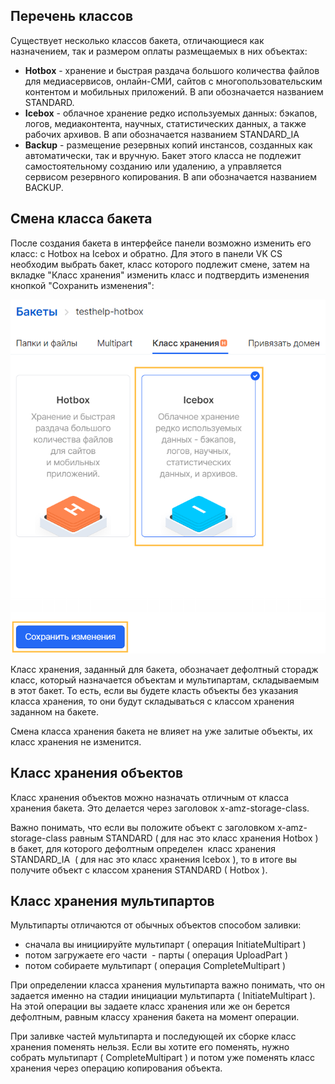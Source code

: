 Перечень классов
----------------

Существует несколько классов бакета, отличающиеся как назначением, так и размером оплаты размещаемых в них объектах:

*   **Hotbox** \- хранение и быстрая раздача большого количества файлов для медиасервисов, онлайн-СМИ, сайтов с многопользовательским контентом и мобильных приложений. В апи обозначается названием STANDARD.
*   **Icebox** \- облачное хранение редко используемых данных: бэкапов, логов, медиаконтента, научных, статистических данных, а также рабочих архивов. В апи обозначается названием STANDARD_IA
*   **Backup** \- размещение резервных копий инстансов, созданных как автоматически, так и вручную. Бакет этого класса не подлежит самостоятельному созданию или удалению, а управляется сервисом резервного копирования. В апи обозначается названием BACKUP.

Смена класса бакета
-------------------

После создания бакета в интерфейсе панели возможно изменить его класс: с Hotbox на Icebox и обратно. Для этого в панели VK CS необходим выбрать бакет, класс которого подлежит смене, затем на вкладке "Класс хранения" изменить класс и подтвердить изменения кнопкой "Сохранить изменения":

![](./assets/1598052843411-1598052843411.png)

Класс хранения, заданный для бакета, обозначает дефолтный сторадж класс, который назначается объектам и мультипартам, складываемым в этот бакет. То есть, если вы будете класть объекты без указания класса хранения, то они будут складываться с классом хранения заданном на бакете.

Смена класса хранения бакета не влияет на уже залитые объекты, их класс хранения не изменится.

Класс хранения объектов
-----------------------

Класс хранения объектов можно назначать отличным от класса хранения бакета. Это делается через заголовок x-amz-storage-class. 

Важно понимать, что если вы положите объект с заголовком x-amz-storage-class равным STANDARD ( для нас это класс хранения Hotbox ) в бакет, для которого дефолтным определен  класс хранения STANDARD_IA  ( для нас это класс хранения Icebox ), то в итоге вы получите объект с классом хранения STANDARD ( Hotbox ). 

Класс хранения мультипартов
---------------------------

Мультипарты отличаются от обычных объектов способом заливки:

*   сначала вы инициируйте мультипарт ( операция InitiateMultipart )
*   потом загружаете его части  - парты ( операция UploadPart )
*   потом собираете мультипарт ( операция CompleteMultipart )

При определении класса хранения мультипарта важно понимать, что он задается именно на стадии инициации мультипарта ( InitiateMultipart ). На этой операции вы задаете класс хранения или же он берется дефолтным, равным классу хранения бакета на момент операции.

При заливке частей мультипарта и последующей их сборке класс хранения поменять нельзя. Если вы хотите его поменять, нужно собрать мультипарт ( CompleteMultipart ) и потом уже поменять класс хранения через операцию копирования объекта.
